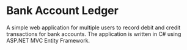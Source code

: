 # Bank Account Ledger

A simple web application for multiple users to record debit and credit transactions for bank accounts. The application is written in C# using ASP.NET MVC Entity Framework.  


